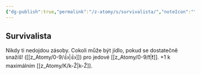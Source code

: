 ```yaml
---
{"dg-publish":true,"permalink":"/z-atomy/s/survivalista/","noteIcon":""}
---
```


## Survivalista
Nikdy ti nedojdou zásoby. Cokoli může být jídlo, pokud se dostatečně snažíš! ([[z_Atomy/0-9/👍\|👍]]) pro jedové [[z_Atomy/0-9/❗\|❗]]. +1 k maximálním [[z_Atomy/K/k-Ž\|k-Ž]].